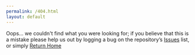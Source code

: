 ```yaml
---
permalink: /404.html
layout: default
---
```


Oops... we couldn't find what you were looking for; if you believe that this is a mistake please help us out by logging a bug on the repository’s <a href="https://github.com/pishop-io/pishop-io.github.io/issues">Issues</a> list, or simply [Return Home](/)
    